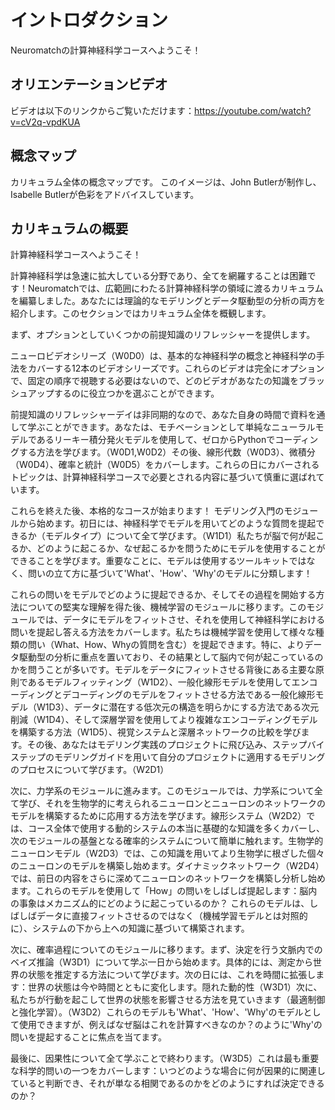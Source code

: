# イントロダクション
Neuromatchの計算神経科学コースへようこそ！

## オリエンテーションビデオ
ビデオは以下のリンクからご覧いただけます：https://youtube.com/watch?v=cV2q-vpdKUA
<YouTube id="cV2q-vpdKUA" />

## 概念マップ
カリキュラム全体の概念マップです。
このイメージは、John Butlerが制作し、Isabelle Butlerが色彩をアドバイスしています。

## カリキュラムの概要
計算神経科学コースへようこそ！

計算神経科学は急速に拡大している分野であり、全てを網羅することは困難です！Neuromatchでは、広範囲にわたる計算神経科学の領域に渡るカリキュラムを編纂しました。あなたには理論的なモデリングとデータ駆動型の分析の両方を紹介します。このセクションではカリキュラム全体を概観します。

まず、オプションとしていくつかの前提知識のリフレッシャーを提供します。

ニューロビデオシリーズ（W0D0）は、基本的な神経科学の概念と神経科学の手法をカバーする12本のビデオシリーズです。これらのビデオは完全にオプションで、固定の順序で視聴する必要はないので、どのビデオがあなたの知識をブラッシュアップするのに役立つかを選ぶことができます。

前提知識のリフレッシャーデイは非同期的なので、あなた自身の時間で資料を通して学ぶことができます。あなたは、モチベーションとして単純なニューラルモデルであるリーキー積分発火モデルを使用して、ゼロからPythonでコーディングする方法を学びます。（W0D1,W0D2）その後、線形代数（W0D3）、微積分（W0D4）、確率と統計（W0D5）をカバーします。これらの日にカバーされるトピックは、計算神経科学コースで必要とされる内容に基づいて慎重に選ばれています。

これらを終えた後、本格的なコースが始まります！ モデリング入門のモジュールから始めます。初日には、神経科学でモデルを用いてどのような質問を提起できるか（モデルタイプ）について全て学びます。（W1D1）私たちが脳で何が起こるか、どのように起こるか、なぜ起こるかを問うためにモデルを使用することができることを学びます。重要なことに、モデルは使用するツールキットではなく、問いの立て方に基づいて'What'、'How'、'Why'のモデルに分類します！

これらの問いをモデルでどのように提起できるか、そしてその過程を開始する方法についての堅実な理解を得た後、機械学習のモジュールに移ります。このモジュールでは、データにモデルをフィットさせ、それを使用して神経科学における問いを提起し答える方法をカバーします。私たちは機械学習を使用して様々な種類の問い（What、How、Whyの質問を含む）を提起できます。特に、よりデータ駆動型の分析に重点を置いており、その結果として脳内で何が起こっているのかを問うことが多いです。モデルをデータにフィットさせる背後にある主要な原則であるモデルフィッティング（W1D2）、一般化線形モデルを使用してエンコーディングとデコーディングのモデルをフィットさせる方法である一般化線形モデル（W1D3）、データに潜在する低次元の構造を明らかにする方法である次元削減（W1D4）、そして深層学習を使用してより複雑なエンコーディングモデルを構築する方法（W1D5）、視覚システムと深層ネットワークの比較を学びます。その後、あなたはモデリング実践のプロジェクトに飛び込み、ステップバイステップのモデリングガイドを用いて自分のプロジェクトに適用するモデリングのプロセスについて学びます。（W2D1）

次に、力学系のモジュールに進みます。このモジュールでは、力学系について全て学び、それを生物学的に考えられるニューロンとニューロンのネットワークのモデルを構築するために応用する方法を学びます。線形システム（W2D2）では、コース全体で使用する動的システムの本当に基礎的な知識を多くカバーし、次のモジュールの基盤となる確率的システムについて簡単に触れます。生物学的ニューロンモデル（W2D3）では、この知識を用いてより生物学に根ざした個々のニューロンのモデルを構築し始めます。ダイナミックネットワーク（W2D4）では、前日の内容をさらに深めてニューロンのネットワークを構築し分析し始めます。これらのモデルを使用して「How」の問いをしばしば提起します：脳内の事象はメカニズム的にどのように起こっているのか？ これらのモデルは、しばしばデータに直接フィットさせるのではなく（機械学習モデルとは対照的に）、システムの下から上への知識に基づいて構築されます。

次に、確率過程についてのモジュールに移ります。まず、決定を行う文脈内でのベイズ推論（W3D1）について学ぶ一日から始めます。具体的には、測定から世界の状態を推定する方法について学びます。次の日には、これを時間に拡張します：世界の状態は今や時間とともに変化します。隠れた動的性（W3D1）次に、私たちが行動を起こして世界の状態を影響させる方法を見ていきます（最適制御と強化学習）。（W3D2）これらのモデルも'What'、'How'、'Why'のモデルとして使用できますが、例えばなぜ脳はこれを計算すべきなのか？のように'Why'の問いを提起することに焦点を当てます。

最後に、因果性について全て学ぶことで終わります。（W3D5）これは最も重要な科学的問いの一つをカバーします：いつどのような場合に何が因果的に関連していると判断でき、それが単なる相関であるのかをどのようにすれば決定できるのか？
